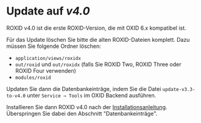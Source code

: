 # Update auf *v4.0*

ROXID v4.0 ist die erste ROXID-Version, die mit OXID 6.x kompatibel ist.

Für das Update löschen Sie bitte die alten ROXID-Dateien komplett. Dazu müssen Sie folgende Ordner löschen:

* `application/views/roxidx`
* `out/roxid` und `out/roxidx` (falls Sie ROXID Two, ROXID Three oder ROXID Four verwenden)
* `modules/roxid`

Updaten Sie dann die Datenbankeinträge, indem Sie die Datei `update-v3.3-to-v4.0` unter `Service → Tools` im OXID Backend ausführen.

Installieren Sie dann ROXID v4.0 nach der [Installationsanleitung](installation.md). Überspringen Sie dabei den Abschnitt "Datenbankeinträge".